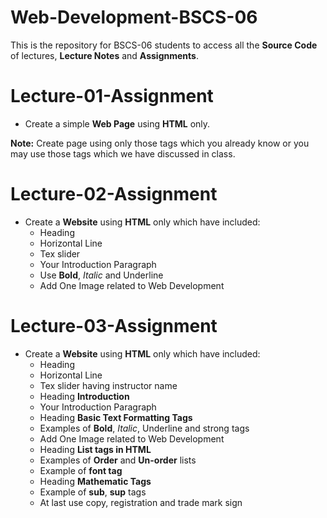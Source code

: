 # Web-Development-BSCS-06

This is the repository for BSCS-06 students to access all the **Source Code** of lectures, **Lecture Notes** and **Assignments**.

# Lecture-01-Assignment

- Create a simple **Web Page** using **HTML** only.

**Note:** Create page using only those tags which you already know or you may use those tags which we have discussed in class.

# Lecture-02-Assignment

- Create a **Website** using **HTML** only which have included:
  - Heading
  - Horizontal Line
  - Tex slider
  - Your Introduction Paragraph
  - Use **Bold**, _Italic_ and Underline
  - Add One Image related to Web Development

# Lecture-03-Assignment

- Create a **Website** using **HTML** only which have included:
  - Heading
  - Horizontal Line
  - Tex slider having instructor name
  - Heading **Introduction**
  - Your Introduction Paragraph
  - Heading **Basic Text Formatting Tags**
  - Examples of **Bold**, _Italic_, Underline and strong tags
  - Add One Image related to Web Development
  - Heading **List tags in HTML**
  - Examples of **Order** and **Un-order** lists
  - Example of **font tag**
  - Heading **Mathematic Tags**
  - Example of **sub**, **sup** tags
  - At last use copy, registration and trade mark sign
